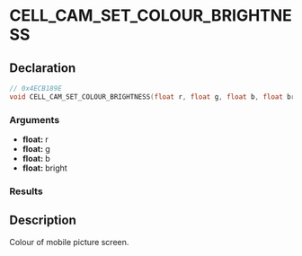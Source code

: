 # CELL_CAM_SET_COLOUR_BRIGHTNESS

## Declaration
```cpp
// 0x4ECB189E
void CELL_CAM_SET_COLOUR_BRIGHTNESS(float r, float g, float b, float bright);
```

### Arguments
- **float:** r
- **float:** g
- **float:** b
- **float:** bright

### Results

## Description
Colour of mobile picture screen.